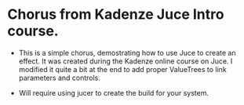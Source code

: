 #  Chorus from Kadenze Juce Intro course.

* This is a simple chorus, demostrating how to use Juce to create an effect. It was created during the Kadenze online course on Juce.   I modified it quite a bit at the end to add proper ValueTrees to link parameters and controls.

* Will require using jucer to create the build for your system.

